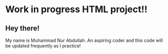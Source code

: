 # Work in progress HTML project!!

## Hey there!

  My name is Muhammad Nur Abdullah. An aspiring coder and this code will be updated frequently as I practice! 


<a href=http://127.0.0.1:5500/index.html>
